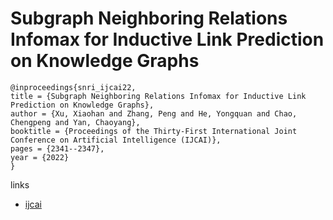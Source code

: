 # Subgraph Neighboring Relations Infomax for Inductive Link Prediction on Knowledge Graphs

```
@inproceedings{snri_ijcai22,
title = {Subgraph Neighboring Relations Infomax for Inductive Link Prediction on Knowledge Graphs},
author = {Xu, Xiaohan and Zhang, Peng and He, Yongquan and Chao, Chengpeng and Yan, Chaoyang},
booktitle = {Proceedings of the Thirty-First International Joint Conference on Artificial Intelligence (IJCAI)},
pages = {2341--2347},
year = {2022}
}
```

links
- [ijcai](https://www.ijcai.org/Proceedings/2022/325)
